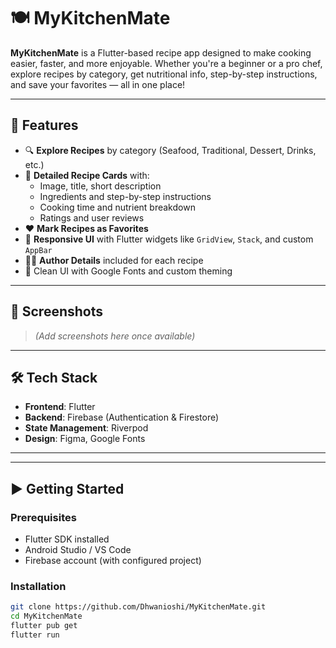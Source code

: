 # 🍽️ MyKitchenMate

**MyKitchenMate** is a Flutter-based recipe app designed to make cooking easier, faster, and more enjoyable. Whether you're a beginner or a pro chef, explore recipes by category, get nutritional info, step-by-step instructions, and save your favorites — all in one place!

---

## 🚀 Features

- 🔍 **Explore Recipes** by category (Seafood, Traditional, Dessert, Drinks, etc.)
- 🧾 **Detailed Recipe Cards** with:
  - Image, title, short description
  - Ingredients and step-by-step instructions
  - Cooking time and nutrient breakdown
  - Ratings and user reviews
- ❤️ **Mark Recipes as Favorites**
- 📱 **Responsive UI** with Flutter widgets like `GridView`, `Stack`, and custom `AppBar`
- 🧑‍🍳 **Author Details** included for each recipe
- 🎨 Clean UI with Google Fonts and custom theming

---

## 📸 Screenshots

> *(Add screenshots here once available)*

---

## 🛠️ Tech Stack

- **Frontend**: Flutter
- **Backend**: Firebase (Authentication & Firestore)
- **State Management**: Riverpod
- **Design**: Figma, Google Fonts

---


---

## ▶️ Getting Started

### Prerequisites

- Flutter SDK installed
- Android Studio / VS Code
- Firebase account (with configured project)

### Installation

```bash
git clone https://github.com/Dhwanioshi/MyKitchenMate.git
cd MyKitchenMate
flutter pub get
flutter run

